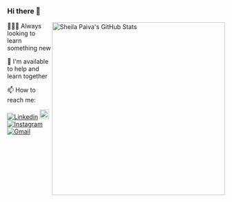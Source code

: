 ### Hi there 👋

<img title="Sheila Paiva's GitHub Stats" align="right" heigth="300" width="400" src="https://github-readme-stats.vercel.app/api?username=sheilapaiva&hide=issues&count_private=true&icon_color=871489&title_color=01057d&bg_color=DEG,ffffff,e8ecfd&show_icons=true)"
/>
🕵️‍♀️🔭 Always looking to learn something new

👯 I'm available to help and learn together

📫 How to reach me:

[![Linkedin](https://img.shields.io/badge/-LinkedIn-blue?style=flat&logo=Linkedin&logoColor=white)](https://www.linkedin.com/in/sheila-paiva-641892190/)
[<img src="https://img.shields.io/github/followers/sheilapaiva?label=follow&style=social" height="22" title="Follow me" />](https://github.com/sheilapaiva) 
[![Instagram](https://img.shields.io/badge/-Instagram-c13584?style=flat&labelColor=c13584&logo=instagram&logoColor=white)](https://www.instagram.com/sheilappaiva)
[![Gmail](https://img.shields.io/badge/-Gmail-c14438?style=flat&logo=Gmail&logoColor=white)](mailto:sheila.paiva@ccc.ufcg.edu.br)

<!--
**sheilapaiva/sheilapaiva** is a ✨ _special_ ✨ repository because its `README.md` (this file) appears on your GitHub profile.

Here are some ideas to get you started:

- 🔭 I’m currently working on ...
- 🌱 I’m currently learning ...
- 👯 I’m looking to collaborate on ...
- 🤔 I’m looking for help with ...
- 💬 Ask me about ...
- 📫 How to reach me: ...
- 😄 Pronouns: ...
- ⚡ Fun fact: ...
-->
